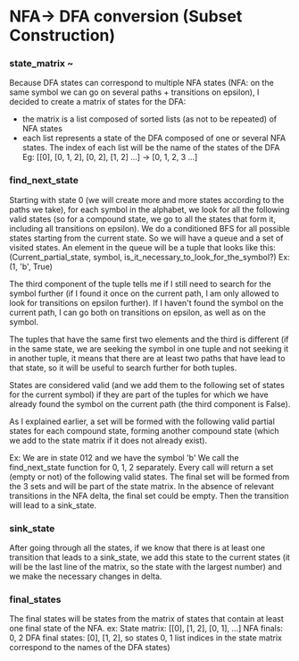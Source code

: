 # NFA-> DFA conversion (Subset Construction)

### state_matrix ~

Because DFA states can correspond to multiple NFA states
(NFA: on the same symbol we can go on several paths +
transitions on epsilon), I decided to create a matrix of
states for the DFA:

  - the matrix is a list composed of sorted lists (as not to
be repeated) of NFA states
  - each list represents a state of the DFA composed of one or
several NFA states. The index of each list will be the name
of the states of the DFA
Eg: [[0], [0, 1, 2], [0, 2], [1, 2] ...] -> [0, 1, 2, 3 ...]


### find_next_state

Starting with state 0 (we will create more and more states according
to the paths we take), for each symbol in the alphabet, we look for all
the following valid states (so for a compound state, we go to all the
states that form it, including all transitions on epsilon). We do a conditioned BFS
for all possible states starting from the current state. So we will have a
queue and a set of visited states. An element in the queue will be a tuple that
looks like this:
(Current_partial_state, symbol, is_it_necessary_to_look_for_the_symbol?)
Ex: (1, 'b', True)

The third component of the tuple tells me if I still need to search
for the symbol further (if I found it once on the current path,
I am only allowed to look for transitions on epsilon further). If I haven't found
the symbol on the current path, I can go both on transitions on epsilon,
as well as on the symbol.

The tuples that have the same first two elements and the third is different
(if in the same state, we are seeking the symbol in one tuple and not seeking it
in another tuple, it means that there are at least two paths that have lead to
that state, so it will be useful to search further for both tuples.

States are considered valid (and we add them to the following set of states for the
current symbol) if they are part of the tuples for which we have already found
the symbol on the current path (the third component is False).

As I explained earlier, a set will be formed with the following
valid partial states for each compound state, forming another compound
state (which we add to the state matrix if it does not already exist).

Ex: We are in state 012 and we have the symbol 'b'
We call the find_next_state function for 0, 1, 2 separately. Every call will
return a set (empty or not) of the following valid states. The final set
will be formed from the 3 sets and will be part of the state matrix.
In the absence of relevant transitions in the NFA delta, the final set could be empty.
Then the transition will lead to a sink_state.

### sink_state

After going through all the states, if we know that there is at least one transition
that leads to a sink_state, we add this state to the current states (it will be the last
line of the matrix, so the state with the largest number) and we make the necessary changes
in delta.

### final_states

The final states will be states from the matrix of states that contain
at least one final state of the NFA.
ex:
State matrix: [[0], [1, 2], [0, 1], ...]
NFA finals: 0, 2
DFA final states: [0], [1, 2], so states 0, 1 list indices
in the state matrix correspond to the names of the DFA states)
